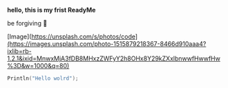 **hello, this is my frist ReadyMe**

be forgiving 🙂

[Image](https://unsplash.com/s/photos/code](https://images.unsplash.com/photo-1515879218367-8466d910aaa4?ixlib=rb-1.2.1&ixid=MnwxMjA3fDB8MHxzZWFyY2h8OHx8Y29kZXxlbnwwfHwwfHw%3D&w=1000&q=80)








```C
Println("Hello wolrd");
```
